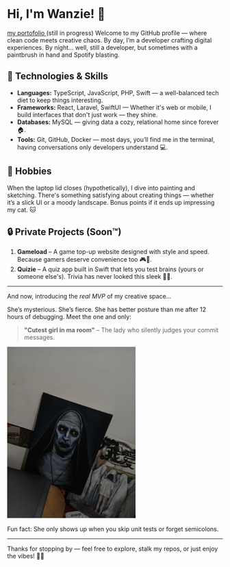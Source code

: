 # Hi, I'm Wanzie! 👋
<a href="https://wanzie.vercel.app" target="_blank" rel="noopener noreferrer">my portofolio </a>(still in progress)
Welcome to my GitHub profile — where clean code meets creative chaos. By day, I’m a developer crafting digital experiences. By night… well, still a developer, but sometimes with a paintbrush in hand and Spotify blasting.

## 🚀 Technologies & Skills

<ul>
  <li><strong>Languages:</strong> TypeScript, JavaScript, PHP, Swift — a well-balanced tech diet to keep things interesting.</li>
  <li><strong>Frameworks:</strong> React, Laravel, SwiftUI — Whether it's web or mobile, I build interfaces that don't just work — they shine.</li>
  <li><strong>Databases:</strong> MySQL — giving data a cozy, relational home since forever 🏠.</li>
  <li><strong>Tools:</strong> Git, GitHub, Docker — most days, you’ll find me in the terminal, having conversations only developers understand 💻.</li>
</ul>

## 🎨 Hobbies

When the laptop lid closes (hypothetically), I dive into painting and sketching. There's something satisfying about creating things — whether it’s a slick UI or a moody landscape. Bonus points if it ends up impressing my cat. 🐱

## 🔒 Private Projects (Soon™)

1. **Gameload** – A game top-up website designed with style and speed. Because gamers deserve convenience too 🎮💸.
2. **Quizie** – A quiz app built in Swift that lets you test brains (yours or someone else's). Trivia has never looked this sleek 🧠✨.

---

And now, introducing the *real MVP* of my creative space...

She’s mysterious. She’s fierce. She has better posture than me after 12 hours of debugging. Meet the one and only:

> **"Cutest girl in ma room"** – The lady who silently judges your commit messages.

<img src="assets/assets/beautiful-lady.jpeg" alt="Valk Ghost Artwork" width="300" />

Fun fact: She only shows up when you skip unit tests or forget semicolons.

---

Thanks for stopping by — feel free to explore, stalk my repos, or just enjoy the vibes! 🚀🎨
